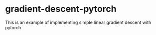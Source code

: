 # gradient-descent-pytorch

This is an example of implementing simple linear gradient descent with pytorch
